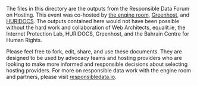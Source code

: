 The files in this directory are the outputs from the Responsible Data Forum on Hosting.
This event was co-hosted by [the engine room](https://www.theengineroom.org), [Greenhost](https://greenhost.net/), and [HURIDOCS](http://www.huridocs.org/). The outputs contained here would not have been possible without the hard work and collaboration of Web Architects, equalit.ie, the Internet Protection Lab, HURIDOCS, Greenhost, and the Bahrain Centre for Human Rights. 

Please feel free to fork, edit, share, and use these documents. They are designed to be used by advocacy teams and hosting providers who are looking to make more informed and responsible decisions about selecting hosting providers. For more on responsible data work with the engine room and partners, please visit [responsibledata.io](https://responsibledata.io).